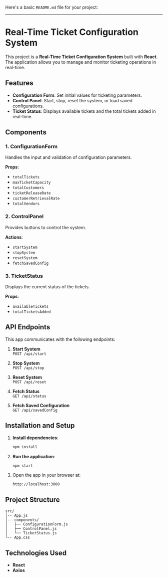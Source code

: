 Here's a basic `README.md` file for your project:

---

# Real-Time Ticket Configuration System

This project is a **Real-Time Ticket Configuration System** built with **React**. The application allows you to manage and monitor ticketing operations in real-time.

## Features

- **Configuration Form**: Set initial values for ticketing parameters.
- **Control Panel**: Start, stop, reset the system, or load saved configurations.
- **Ticket Status**: Displays available tickets and the total tickets added in real-time.

## Components

### 1. ConfigurationForm

Handles the input and validation of configuration parameters.

**Props**:
- `totalTickets`
- `maxTicketCapacity`
- `totalCustomers`
- `ticketReleaseRate`
- `customerRetrievalRate`
- `totalVendors`

### 2. ControlPanel

Provides buttons to control the system.

**Actions**:
- `startSystem`
- `stopSystem`
- `resetSystem`
- `fetchSavedConfig`

### 3. TicketStatus

Displays the current status of the tickets.

**Props**:
- `availableTickets`
- `totalTicketsAdded`

## API Endpoints

This app communicates with the following endpoints:

1. **Start System**  
   `POST /api/start`

2. **Stop System**  
   `POST /api/stop`

3. **Reset System**  
   `POST /api/reset`

4. **Fetch Status**  
   `GET /api/status`

5. **Fetch Saved Configuration**  
   `GET /api/savedConfig`

## Installation and Setup

1. **Install dependencies**:

   ```bash
   npm install
   ```

2. **Run the application**:

   ```bash
   npm start
   ```

3. Open the app in your browser at:

   ```
   http://localhost:3000
   ```

## Project Structure

```
src/
│-- App.js
│-- components/
│   ├── ConfigurationForm.js
│   ├── ControlPanel.js
│   └── TicketStatus.js
└-- App.css
```

## Technologies Used

- **React**
- **Axios**

